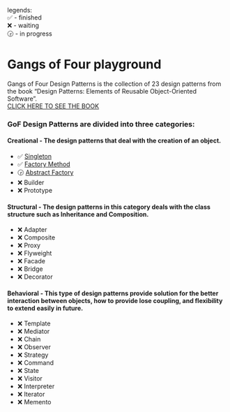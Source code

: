 legends:  
✅ - finished  
❌ - waiting  
🕞 - in progress  


# Gangs of Four playground
Gangs of Four Design Patterns is the collection of 23 design patterns from the book “Design Patterns: Elements of Reusable Object-Oriented Software”.  
[CLICK HERE TO SEE THE BOOK](https://www.amazon.com/Design-Patterns-Elements-Reusable-Object-Oriented/dp/0201633612)


### GoF Design Patterns are divided into three categories:
#### Creational - The design patterns that deal with the creation of an object.
* ✅ [Singleton](src/main/java/com/andeerlb/gof/singleton/README.md)
* ✅ [Factory Method](src/main/java/com/andeerlb/gof/factory/README.md)
* 🕞 [Abstract Factory](src/main/java/com/andeerlb/gof/abstractfactory/README.md)
* ❌ Builder
* ❌ Prototype

#### Structural - The design patterns in this category deals with the class structure such as Inheritance and Composition.
* ❌ Adapter
* ❌ Composite
* ❌ Proxy
* ❌ Flyweight
* ❌ Facade
* ❌ Bridge
* ❌ Decorator

#### Behavioral - This type of design patterns provide solution for the better interaction between objects, how to provide lose coupling, and flexibility to extend easily in future.
* ❌ Template
* ❌ Mediator
* ❌ Chain
* ❌ Observer
* ❌ Strategy
* ❌ Command
* ❌ State
* ❌ Visitor
* ❌ Interpreter
* ❌ Iterator
* ❌ Memento
